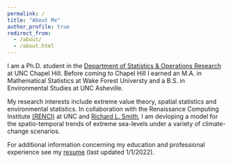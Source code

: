 ```yaml
---
permalink: /
title: "About Me"
author_profile: true
redirect_from: 
  - /about/
  - /about.html
---
```


I am a Ph.D. student in the [Department of Statistics & Operations Research](https://stor.unc.edu/) at UNC Chapel Hill. Before coming to Chapel Hill I earned an M.A. in Mathematical Statistics at Wake Forest Universty and a B.S. in Environmental Studies at UNC Asheville.

My research interests include extreme value theory, spatial statistics and environmental statistics. In collaboration with the Renaissance Computing Institute [(RENCI)](https://renci.org/) at UNC and [Richard L. Smith](https://sph.unc.edu/adv_profile/richard-smith-phd/), I am devloping a model for the spatio-temporal trends of extreme sea-levels under a variety of climate-change scenarios.

For additional information concerning my education and professional experience see my [resume](/resume.pdf) (last updated 1/1/2022).
